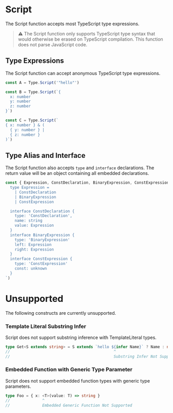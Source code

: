 # Script

The Script function accepts most TypeScript type expressions.

> ⚠️ The Script function only supports TypeScript type syntax that would otherwise be erased on TypeScript compilation. This function does not parse JavaScript code.

## Type Expressions

The Script function can accept anonymous TypeScript type expressions.

```typescript
const A = Type.Script('"hello"')

const B = Type.Script(`{
  x: number
  y: number
  z: number
}`)

const C = Type.Script(`
{ x: number } & (
  { y: number } | 
  { z: number }
)`)

```

## Type Alias and Interface

The Script function also accepts `type` and `interface` declarations. The return value will be an object containing all embedded declarations.

```typescript
const { Expression, ConstDeclaration, BinaryExpression, ConstExpression } = Type.Script(`
  type Expression = 
    | ConstDeclaration
    | BinaryExpression
    | ConstExpression

  interface ConstDeclaration {
    type: 'ConstDeclaration',
    name: string
    value: Expression
  }
  interface BinaryExpression {
    type: 'BinaryExpression'
    left: Expression
    right: Expression
  }
  interface ConstExpression {
    type: 'ConstExpression'
    const: unknown
  }
`)

```

# Unsupported

The following constructs are currently unsupported.

### Template Literal Substring Infer

Script does not support substring inference with TemplateLiteral types.

```typescript
type Get<S extends string> = S extends `hello ${infer Name}` ? Name : never
//                                             ^
//                                             Substring Infer Not Supported
```

### Embedded Function with Generic Type Parameter

Script does not support embedded function types with generic type parameters.

```typescript
type Foo = { x: <T>(value: T) => string }
//              ^ 
//              Embedded Generic Function Not Supported
```